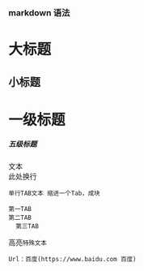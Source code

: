 ### markdown 语法

大标题
=== 

小标题
---

# 一级标题
##### 五级标题

文本  <br> 此处换行

    单行TAB文本 缩进一个Tab，成块
    
    第一TAB
    第二TAB
      第三TAB

高亮`特殊文本`

    Url：百度(https://www.baidu.com 百度)
